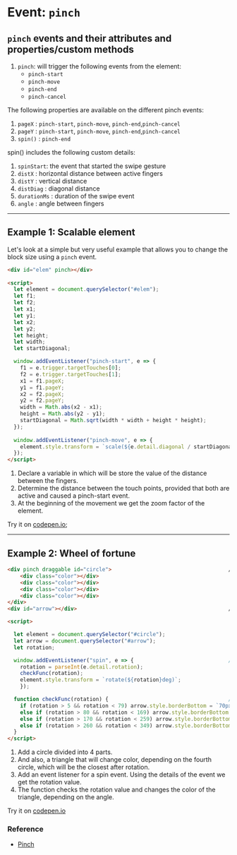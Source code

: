 # Event: `pinch`

## `pinch` events and their attributes and properties/custom methods

1. `pinch`: will trigger the following events from the element:
   * `pinch-start`
   * `pinch-move`
   * `pinch-end`
   * `pinch-cancel`

The following properties are available on the different pinch events:

1. `pageX` : `pinch-start`, `pinch-move`, `pinch-end`,`pinch-cancel`
2. `pageY` : `pinch-start`, `pinch-move`, `pinch-end`,`pinch-cancel`
3. `spin()` : `pinch-end`

spin() includes the following custom details:

1. `spinStart`: the event that started the swipe gesture
2. `distX` : horizontal distance between active fingers
3. `distY` : vertical distance
4. `distDiag` : diagonal distance
5. `durationMs` : duration of the swipe event
6. `angle` : angle between fingers
 ***

## Example 1: Scalable element

Let's look at a simple but very useful example that allows you to change the block size using a `pinch` event.
```html
<div id="elem" pinch></div>                                                  
   
<script>
  let element = document.querySelector("#elem");                                                                                         
  let f1;
  let f2;
  let x1;
  let y1;
  let x2;
  let y2;
  let height;
  let width;
  let startDiagonal;                                                              //[1]

  window.addEventListener("pinch-start", e => {                            
    f1 = e.trigger.targetTouches[0];
    f2 = e.trigger.targetTouches[1];
    x1 = f1.pageX;
    y1 = f1.pageY;
    x2 = f2.pageX;
    y2 = f2.pageY;
    width = Math.abs(x2 - x1);
    height = Math.abs(y2 - y1);
    startDiagonal = Math.sqrt(width * width + height * height);                   //[2]
  });
 
  window.addEventListener("pinch-move", e => {
    element.style.transform = `scale(${e.detail.diagonal / startDiagonal})`;      //[3]
  });
</script>
```
1. Declare a variable in which will be store the value of the distance between the fingers.
2. Determine the distance between the touch points, provided that both are active and caused a pinch-start event.
3. At the beginning of the movement we get the zoom factor of the element.

Try it on [codepen.io](https://codepen.io/Halochkin/pen/wRbxbj);
***
## Example 2: Wheel of fortune
```html
<div pinch draggable id="circle">                                     //[1]
    <div class="color"></div>
    <div class="color"></div>
    <div class="color"></div>
    <div class="color"></div>
</div>
<div id="arrow"></div>                                                //[2]

<script>

  let element = document.querySelector("#circle");
  let arrow = document.querySelector("#arrow");
  let rotation;

  window.addEventListener("spin", e => {                              //[3]
    rotation = parseInt(e.detail.rotation);
    checkFunc(rotation);
    element.style.transform = `rotate(${rotation}deg)`;
    });

  function checkFunc(rotation) {                                      //[4]
    if (rotation > 5 && rotation < 79) arrow.style.borderBottom = `70px solid aqua`;
    else if (rotation > 80 && rotation < 169) arrow.style.borderBottom = `70px solid tomato`;
    else if (rotation > 170 && rotation < 259) arrow.style.borderBottom = `70px solid green`;
    else if (rotation > 260 && rotation < 349) arrow.style.borderBottom = `70px solid yellow`;
  }
</script>

```
1. Add a circle divided into 4 parts.
2. And also, a triangle that will change color, depending on the fourth circle, which will be the closest after rotation.
3. Add an event listener for a spin event. Using the details of the event we get the rotation value.
4. The function checks the rotation value and changes the color of the triangle, depending on the angle.

Try it on [codepen.io](https://codepen.io/Halochkin/pen/mvWQKa)

### Reference
* [Pinch](https://developer.mozilla.org/en-US/docs/Web/API/Pointer_events/Pinch_zoom_gestures)
